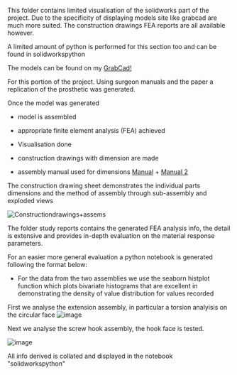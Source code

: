 This folder contains limited visualisation of the solidworks part of the project. Due to the specificity of displaying models site like grabcad are much more suited. The construction drawings FEA reports are all available however. 

A limited amount of python is performed for this section too and can be found in solidworkspython

The models can be found on my [GrabCad!](https://grabcad.com/luke.edgecombe-2/models)

For this portion of the project. Using surgeon manuals and the paper a replication of the prosthetic was generated.

Once the model was generated
- model is assembled
- appropriate finite element analysis (FEA) achieved
- Visualisation done
- construction drawings with dimension are made

-  assembly manual used for dimensions  [Manual](VEPTR_information_sheet.pdf) + [Manual 2](veptter_2_manual.pdf)


The construction drawing sheet demonstrates the individual parts dimensions and the method of assembly through sub-assembly and exploded views 

![Constructiondrawings+assems](https://github.com/Luk446/Stat_project_2450027/assets/145694364/d9d9b34a-ab4e-4b96-8733-7f5b4b1ea489)


The folder study reports contains the generated FEA analysis info, the detail is extensive and provides in-depth evaluation on the material response parameters.

For an easier more general evaluation a python notebook is generated following the format below:

- For the data from the two assemblies we use the seaborn histplot function which plots bivariate histograms that are excellent in demonstrating the density of value distribution for values recorded

First we analyse the extension assembly, in particular a torsion analyisis on the circular face 
![image](https://github.com/Luk446/Stat_project_2450027/assets/145694364/c0e6d1f2-8625-4a71-b314-a6ad4e1e6fae)

Next we analyse the screw hook assembly, the hook face is tested.

![image](https://github.com/Luk446/Stat_project_2450027/assets/145694364/ee2e7f7e-f81d-453e-b937-d6a427c60856)

All info derived is collated and displayed in the notebook "solidworkspython"
